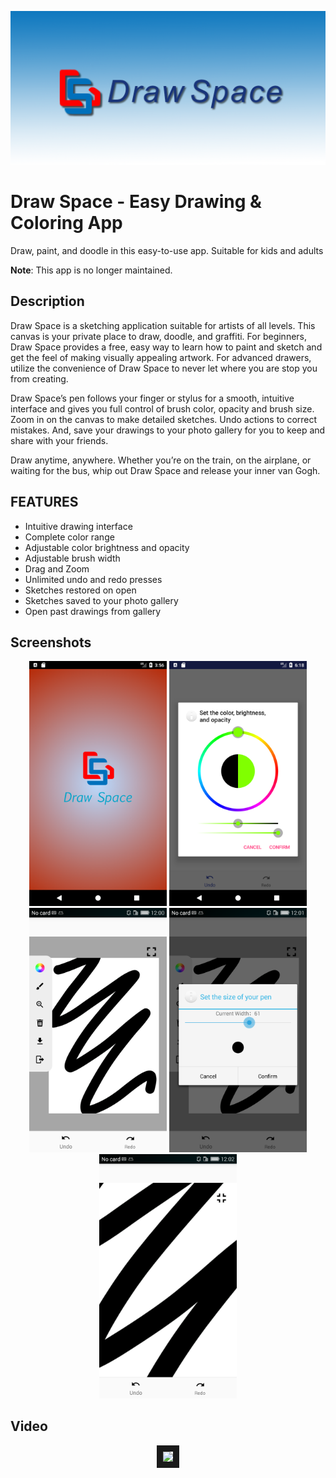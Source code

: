 <p align="center">
<img src="https://github.com/tom-bu/drawspace/blob/master/imgs/Feature%20Graphic2.png">
</p>

# Draw Space - Easy Drawing & Coloring App
Draw, paint, and doodle in this easy-to-use app. Suitable for kids and adults

**Note**: This app is no longer maintained.

## Description
Draw Space is a sketching application suitable for artists of all levels. This canvas is your private place to draw, doodle, and graffiti. For beginners, Draw Space provides a free, easy way to learn how to paint and sketch and get the feel of making visually appealing artwork. For advanced drawers, utilize the convenience of Draw Space to never let where you are stop you from creating.

Draw Space’s pen follows your finger or stylus for a smooth, intuitive interface and gives you full control of brush color, opacity and brush size. 
Zoom in on the canvas to make detailed sketches. Undo actions to correct mistakes. And, save your drawings to your photo gallery for you to keep and share with your friends.

Draw anytime, anywhere. Whether you’re on the train, on the airplane, or waiting for the bus, whip out Draw Space and release your inner van Gogh. 

## FEATURES
* Intuitive drawing interface
* Complete color range 
* Adjustable color brightness and opacity
* Adjustable brush width
* Drag and Zoom
* Unlimited undo and redo presses
* Sketches restored on open
* Sketches saved to your photo gallery
* Open past drawings from gallery

## Screenshots
<p align="center">
  <img src="https://github.com/tom-bu/drawspace/blob/master/imgs/load screen.png" width="220" />
  <img src="https://github.com/tom-bu/drawspace/blob/master/imgs/ColorWheel.png" width="220" /> 
  <img src="https://github.com/tom-bu/drawspace/blob/master/imgs/device-2018-03-25-230122.png" width="220" />
  <img src="https://github.com/tom-bu/drawspace/blob/master/imgs/device-2018-03-25-230149.png" width="220" />
  <img src="https://github.com/tom-bu/drawspace/blob/master/imgs/device-2018-03-25-230219.png"  width="220/>
  <img src="https://github.com/tom-bu/drawspace/blob/master/imgs/device-2018-03-26-163840.png" width="220" />
</p>


## Video
<p align="center">
<a href="https://www.youtube.com/watch?v=Fx838NIf4fQ
" target="_blank"><img src="http://i3.ytimg.com/vi/Fx838NIf4fQ/maxresdefault.jpg" 
width="480" border="10" /></a>
</p>
